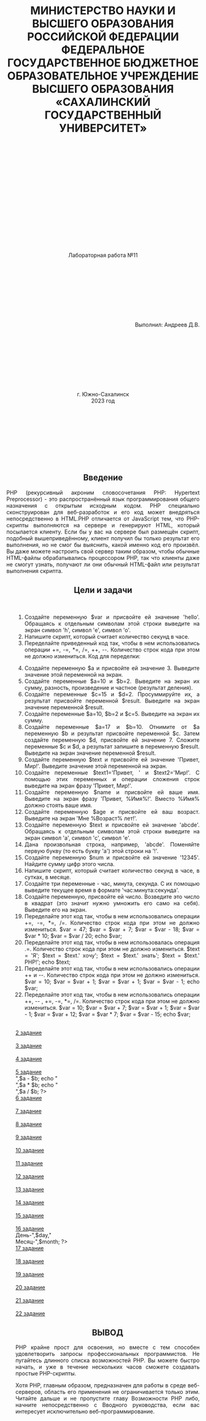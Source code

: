 <h1 align= "center"> МИНИСТЕРСТВО НАУКИ И ВЫСШЕГО ОБРАЗОВАНИЯ РОССИЙСКОЙ ФЕДЕРАЦИИ ФЕДЕРАЛЬНОЕ ГОСУДАРСТВЕННОЕ БЮДЖЕТНОЕ ОБРАЗОВАТЕЛЬНОЕ УЧРЕЖДЕНИЕ ВЫСШЕГО ОБРАЗОВАНИЯ «САХАЛИНСКИЙ ГОСУДАРСТВЕННЫЙ УНИВЕРСИТЕТ»</h1>
<br><br><br><br><br><br><br><br><br><br><br><br><br><br><br><br>
<p align= "center">Лабораторная работа №11</p><br><br><br><br><br><br><br><br>
<p align= "right">Выполнил: Андреев Д.В.</p><br><br><br><br><br><br><br><br>
<p align="center">г. Южно-Сахалинск <br> 2023 год</p><br><br><br><br><br><br><br><br>
<h2 style="text-align: center">Введение</h2>
<p align="justify">PHP (рекурсивный акроним словосочетания PHP: Hypertext Preprocessor) - это распространённый язык программирования общего назначения с открытым исходным кодом. PHP специально сконструирован для веб-разработок и его код может внедряться непосредственно в HTML.PHP отличается от JavaScript тем, что PHP-скрипты выполняются на сервере и генерируют HTML, который посылается клиенту. Если бы у вас на сервере был размещён скрипт, подобный вышеприведённому, клиент получил бы только результат его выполнения, но не смог бы выяснить, какой именно код его произвёл. Вы даже можете настроить свой сервер таким образом, чтобы обычные HTML-файлы обрабатывались процессором PHP, так что клиенты даже не смогут узнать, получают ли они обычный HTML-файл или результат выполнения скрипта.</p>
<h2 style="text-align: center">Цели и задачи</h2>
<ol align="justify"> <br>

1.	Создайте переменную $var и присвойте ей значение 'hello'. Обращаясь к отдельным символам этой строки выведите на экран символ 'h', символ 'e', символ 'o'.
2.	Напишите скрипт, который считает количество секунд в часе.
3.	Переделайте приведенный код так, чтобы в нем использовались операции +=, -=, *=, /=, ++, --. Количество строк кода при этом не должно измениться. Код для переделки:
<?php
	$var = 1;
	$var = $var + 12;
	$var = $var - 14;
	$var = $var * 5;
	$var = $var / 7;
	$var = $var + 1;
	$var = $var - 1;
	echo $var;
?>
4.	 Создайте переменную $a и присвойте ей значение 3. Выведите значение этой переменной на экран.
5.	Создайте переменные $a=10 и $b=2. Выведите на экран их сумму, разность, произведение и частное (результат деления).
6.	Создайте переменные $c=15 и $d=2. Просуммируйте их, а результат присвойте переменной $result. Выведите на экран значение переменной $result.
7.	Создайте переменные $a=10, $b=2 и $c=5. Выведите на экран их сумму.
8.	 Создайте переменные $a=17 и $b=10. Отнимите от $a переменную $b и результат присвойте переменной $c. Затем создайте переменную $d, присвойте ей значение 7. Сложите переменные $c и $d, а результат запишите в переменную $result. Выведите на экран значение переменной $result.
9.	Создайте переменную $text и присвойте ей значение 'Привет, Мир!'. Выведите значение этой переменной на экран.
10.	 Создайте переменные $text1='Привет, ' и $text2='Мир!'. С помощью этих переменных и операции сложения строк выведите на экран фразу 'Привет, Мир!'.
11.	 Создайте переменную $name и присвойте ей ваше имя. Выведите на экран фразу 'Привет, %Имя%!'. Вместо %Имя% должно стоять ваше имя.
12.	 Создайте переменную $age и присвойте ей ваш возраст. Выведите на экран 'Мне %Возраст% лет!'.
13.	Создайте переменную $text и присвойте ей значение 'abcde'. Обращаясь к отдельным символам этой строки выведите на экран символ 'a', символ 'c', символ 'e'.
14.	 Дана произвольная строка, например, 'abcde'. Поменяйте первую букву (то есть букву 'a') этой строки на '!'.
15.	 Создайте переменную $num и присвойте ей значение '12345'. Найдите сумму цифр этого числа.
16.	Напишите скрипт, который считает количество секунд в часе, в сутках, в месяце.
17.	 Создайте три переменные - час, минута, секунда. С их помощью выведите текущее время в формате 'час:минута:секунда'.
18.	 Создайте переменную, присвойте ей число. Возведите это число в квадрат (это значит нужно умножить его само на себя). Выведите его на экран.
19.	Переделайте этот код так, чтобы в нем использовались операции +=, -=, *=, /=. Количество строк кода при этом не должно измениться.
$var = 47;
$var = $var + 7;
$var = $var - 18;
$var = $var * 10;
$var = $var / 20;
echo $var;
20.	 Переделайте этот код так, чтобы в нем использовалась операция .=. Количество строк кода при этом не должно измениться.
$text = 'Я';
$text = $text.' хочу';
$text = $text.' знать';
$text = $text.' PHP!';
echo $text;
21.	 Переделайте этот код так, чтобы в нем использовались операции ++ и --. Количество строк кода при этом не должно измениться.
$var = 10;
$var = $var + 1;
$var = $var + 1;
$var = $var - 1;
echo $var;
22.	 Переделайте этот код так, чтобы в нем использовались операции ++, -- , +=, -=, *=, /=. Количество строк кода при этом не должно измениться.
$var = 10;
$var = $var + 7;
$var = $var + 1;
$var = $var - 1;
$var = $var + 12;
$var = $var * 7;
$var = $var - 15;
echo $var;

	
</div>




<p>
<?php
 $var = 'hello';
 echo $var[0]; 
 echo $var[1]; 
 echo $var[4]; 
?>
<br>
<a href="#">2 задание</a><br>
<?php
 echo 60 * 60;
?>
<br>
<a href="#">3 задание</a><br>
<?php
 $var = 1;
 $var += 12;
 $var -= 14;
 $var *= 5;
 $var /= 7;
 $var++;
 $var--;
 echo $var;
?>
<br>
<a href="#">4 задание</a><br>
<?php
$a = 3;
echo $a;
?>
<br>
<a href="#">5 задание</a><br>
<?php
$a = 10;
$b = 2;
echo $a + $b;
echo "<br>",$a - $b;
echo "<br>",$a * $b;
echo "<br>",$a / $b;
?>
<br>
<a href="#">6 задание</a><br>
<?php
$c = 15;
$d = 2;
$result = $c + $d;
echo $result;
?>
<br>
<a href="#">7 задание</a><br>
<?php
$a = 10;
$b = 2;
$c =5;
echo $a + $b + $c;
?>
<br>
<a href="#">8 задание</a><br>
<?php
$a = 17;
$b = 10;
$c = $a - $b;
$d = 7;
$result = $c + $d;
echo $result;
?>
<br>
<a href="#">9 задание</a><br>
<?php
$text = 'Привет, Мир!';
echo $text;
?>
<br>
<a href="#">10 задание</a><br>
<?php
$text1 = 'Привет, ';
$text2 = 'Мир!';
echo $text1 . $text2;
?>
<br>
<a href="#">11 задание</a><br>
<?php
$name = 'Димас';
echo 'Привет, ' . $name . '!';
?>
<br>
<a href="#">12 задание</a><br>
<?php
$age = 22;
echo 'Мне ' . $age . ' года!';
?>
<br>
<a href="#">13 задание</a><br>
<?php
$text = 'abcde';
echo $text[0];
echo $text[2];
echo $text[4];
?>
<br>
<a href="#">14 задание</a><br>
<?php
$text = 'abcde';
$text[0] = '!';
echo $text;
?>
<br>
<a href="#">15 задание</a><br>
<?php
$num = '12345';
$sum = $num[0] + $num[1] + $num[2] + $num[3] + $num[4];
echo $sum;
?>
<br>
<a href="#">16 задание</a><br>
<?php
$hour = 60 * 60;
$day = $hour * 24;
$month = $day * 30;
echo "Час-",$hour,"<br>День-",$day,"<br>Месяц-",$month;
?>
<br>
<a href="#">17 задание</a><br>
<?php
$hour = 0;
$min = 19;
$sec = 33;
echo $hour . ':' . $min . ':' . $sec;
?>
<br>
<a href="#">18 задание</a><br>
<?php
$a = 3;
$a *= $a;
echo $a;
?>
<br>
<a href="#">19 задание</a><br>
<?php
$var = 47;
$var += 7;
$var -= 18;
$var *= 10;
$var /= 20;
echo $var;
?>
<br>
<a href="#">20 задание</a><br>
<?php
$text = 'Я';
$text .= ' хочу';
$text .= ' знать';
$text .= ' PHP!';
echo $text;
?>
<br>
<a href="#">21 задание</a><br>
<?php
$var = 10;
$var++;
$var++;
$var--;
echo $var;
?>
<br>
<a href="#">22 задание</a><br>
<?php
$var = 10;
$var += 7;
$var++;
$var--;
$var += 12;
$var *= 7;
$var -= 15;
echo $var;
?>
	</p>


 <div class="heading">
 
</div>


   <h2 style="text-align: center">ВЫВОД</h2>
    PHP крайне прост для освоения, но вместе с тем способен удовлетворить запросы профессиональных программистов. Не пугайтесь длинного списка возможностей PHP. Вы можете быстро начать, и уже в течение нескольких часов сможете создавать простые PHP-скрипты.

Хотя PHP, главным образом, предназначен для работы в среде веб-серверов, область его применения не ограничивается только этим. Читайте дальше и не пропустите главу Возможности PHP либо, начните непосредственно с Вводного руководства, если вас интересует исключительно веб-программирование.
 
